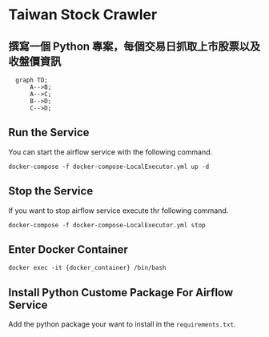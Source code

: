 # Taiwan Stock Crawler

## 撰寫一個 Python 專案，每個交易日抓取上市股票以及收盤價資訊
```mermaid
  graph TD;
      A-->B;
      A-->C;
      B-->D;
      C-->D;
```

## Run the Service
You can start the airflow service with the following command.
```
docker-compose -f docker-compose-LocalExecutor.yml up -d
```

## Stop the Service
If you want to stop airflow service execute thr following command.
```
docker-compose -f docker-compose-LocalExecutor.yml stop
```

## Enter Docker Container
```
docker exec -it {docker_container} /bin/bash
```

## Install Python Custome Package For Airflow Service
Add the python package your want to install in the `requirements.txt`.





